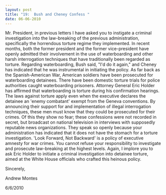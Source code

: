 ```yaml
---
layout: post
title: "19:  Bush and Cheney Confess "
date: 06-06-2010
---
```

Mr. President, in previous letters I have asked you to instigate a criminal investigation into the law-breaking of the previous administration, specifically the horrendous torture regime they implemented. In recent months, both the former president and the former vice-president have openly admitted their involvement in the use of waterboarding and other harsh interrogation techniques that have traditionally been regarded as torture. Regarding waterboarding, Bush said, "I'd do it again," and Cheney has indicated that he was instrumental in initiating the policy. As far back as the Spanish-American War, American soldiers have been prosecuted for waterboarding detainees. There have been domestic torture trials for police authorities caught waterboarding prisoners. Attorney General Eric Holder has affirmed that waterboarding is torture during his confirmation hearings. The laws against torture apply even when the executive declares the detainee an 'enemy combatant' exempt from the Geneva conventions. By announcing their support for and implementation of illegal interrogation techniques, these men must know that they could be prosecuted for their crimes. Of this they show no fear; these confessions were not recorded in secret, but broadcast on national television in interviews with supposedly reputable news organizations. They speak so openly because your administration has indicated that it does not have the stomach for a torture investigation. 'Look Forward, Not Backward' is a policy of executive amnesty for war crimes. You cannot refuse your responsibility to investigate and prosecute law-breaking at the highest levels. Again, I implore you to ask Eric Holder to initiate a criminal investigation into detainee torture, aimed at the White House officials who crafted this heinous policy.

Sincerely,

Andrew Montes

6/6/2010
 
 

 